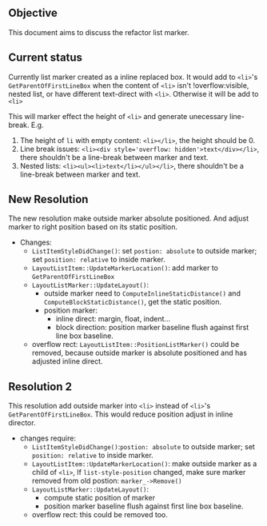 ## Objective
This document aims to discuss the refactor list marker.

## Current status

Currently list marker created as a inline replaced box. It would add to `<li>`'s `GetParentOfFirstLineBox` when the content of `<li>` isn't !overflow:visible, nested list, or have different text-direct with `<li>`. Otherwise it will be add to `<li>`

This will marker effect the height of `<li>` and generate unecessary line-break. E.g. 
1. The height of `li` with empty content: `<li></li>`, the height should be 0.
2. Line break issues: `<li><div style='overflow: hidden'>text</div></li>`, there shouldn't be a line-break between marker and text.
3. Nested lists: `<li><ul><li>text</li></ul></li>`, there shouldn't be a line-break between marker and text.

## New Resolution

The new resolution make outside marker absolute positioned. And adjust marker to right position based on its static position.
- Changes:
  - `ListItemStyleDidChange()`: set `postion: absolute` to outside marker; set `position: relative` to inside marker.
  - `LayoutListItem::UpdateMarkerLocation()`: add marker to `GetParentOfFirstLineBox`
  - `LayoutListMarker::UpdateLayout()`: 
    - outside marker need to `ComputeInlineStaticDistance()` and `ComputeBlockStaticDistance()`, get the static position.
    - position marker:
      - inline direct: margin, float, indent...
      - block direction: position marker baseline flush against first line box baseline.
  - overflow rect: `LayoutListItem::PositionListMarker()` could be removed, because outside marker is absolute positioned and has adjusted inline direct.

## Resolution 2
This resolution add outside marker into `<li>` instead of `<li>`'s `GetParentOfFirstLineBox`. This would reduce position adjust in inline director.

- changes require:
  - `ListItemStyleDidChange()`:`postion: absolute` to outside marker; set `position: relative` to inside marker. 
  - `LayoutListItem::UpdateMarkerLocation()`: make outside marker as a child of `<li>`, If `list-style-position` changed, make sure marker removed from old postion: `marker_->Remove()`
  - `LayoutListMarker::UpdateLayout()`:
    - compute static position of marker
    - position marker baseline flush against first line box baseline.
  - overflow rect: this could be removed too.


